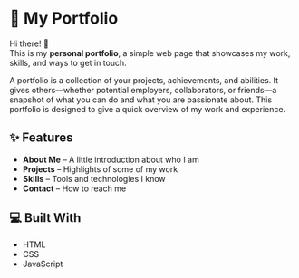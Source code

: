 # 🌸 My Portfolio

Hi there! 👋  
This is my **personal portfolio**, a simple web page that showcases my work, skills, and ways to get in touch.  

A portfolio is a collection of your projects, achievements, and abilities. It gives others—whether potential employers, collaborators, or friends—a snapshot of what you can do and what you are passionate about. This portfolio is designed to give a quick overview of my work and experience.  

## ✨ Features

- **About Me** – A little introduction about who I am  
- **Projects** – Highlights of some of my work  
- **Skills** – Tools and technologies I know  
- **Contact** – How to reach me  

## 💻 Built With

- HTML  
- CSS  
- JavaScript  

